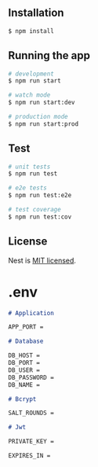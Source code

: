 ## Installation

```bash
$ npm install
```

## Running the app

```bash
# development
$ npm run start

# watch mode
$ npm run start:dev

# production mode
$ npm run start:prod
```

## Test

```bash
# unit tests
$ npm run test

# e2e tests
$ npm run test:e2e

# test coverage
$ npm run test:cov
```

## License

Nest is [MIT licensed](LICENSE).

# .env

```md
# Application

APP_PORT =

# Database

DB_HOST =
DB_PORT =
DB_USER =
DB_PASSWORD =
DB_NAME =

# Bcrypt

SALT_ROUNDS =

# Jwt

PRIVATE_KEY =

EXPIRES_IN =
```
